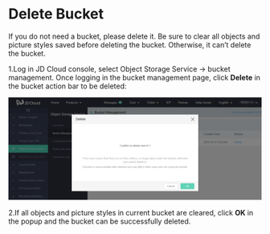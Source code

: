 # Delete Bucket

If you do not need a bucket, please delete it. Be sure to clear all objects and picture styles saved before deleting the bucket. Otherwise, it can’t delete the bucket.

1.Log in JD Cloud console, select Object Storage Service -> bucket management. Once logging in the bucket management page, click **Delete** in the bucket action bar to be deleted:

![删除Bucket](../../../../../image/Object-Storage-Service/OSS-020.png)

2.If all objects and picture styles in current bucket are cleared, click **OK** in the popup and the bucket can be successfully deleted.
